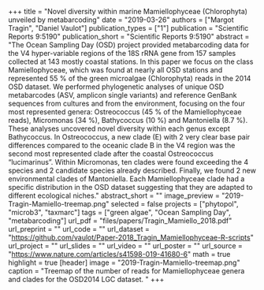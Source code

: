 +++
title = "Novel diversity within marine Mamiellophyceae (Chlorophyta) unveiled by metabarcoding"
date = "2019-03-26"
authors = ["Margot Tragin", "Daniel Vaulot"]
publication_types = ["1"]
publication = "Scientific Reports 9:5190"
publication_short = "Scientific Reports 9:5190"
abstract = "The Ocean Sampling Day (OSD) project provided metabarcoding data for the V4 hyper-variable regions of the 18S rRNA gene from 157 samples collected at 143  mostly coastal stations. In this paper we focus on the class Mamiellophyceae, which was found at nearly all OSD stations and represented 55 % of the green microalgae (Chlorophyta) reads in the 2014 OSD dataset. We performed phylogenetic analyses of unique OSD metabarcodes (ASV, amplicon single variants) and reference GenBank sequences from cultures and from the environment, focusing on the four most represented genera: Ostreococcus (45 % of the Mamiellophyceae reads), Micromonas (34 %), Bathycoccus (10 %) and Mantoniella (8.7 %). These analyses uncovered novel diversity within each genus except Bathycoccus. In Ostreococcus, a new clade (E) with 2 very clear base pair differences compared to the oceanic clade B in the V4 region was the second most represented clade after the coastal Ostreococcus “lucimarinus”. Within Micromonas, ten clades were found exceeding the 4 species and 2 candidate species already described. Finally, we found 2 new environmental clades of Mantoniella. Each Mamiellophyceae clade had a specific distribution in the OSD dataset suggesting that they are adapted to different ecological niches."
abstract_short = ""
image_preview = "2019-Tragin-Mamiello-treemap.png"
selected = false
projects = ["phytopol", "microb3", "taxmarc"]
tags = ["green algae", "Ocean Sampling Day", "metabarcoding"]
url_pdf = "files/papers/Tragin_Mamiello_2018.pdf"
url_preprint = ""
url_code = ""
url_dataset = "https://github.com/vaulot/Paper-2018_Tragin_Mamiellophyceae-R-scripts"
url_project = ""
url_slides = ""
url_video = ""
url_poster = ""
url_source = "https://www.nature.com/articles/s41598-019-41680-6"
math = true
highlight = true
[header]
image = "2019-Tragin-Mamiello-treemap.png"
caption = "Treemap of the number of reads for Mamiellophyceae genera and clades for the OSD2014 LGC dataset. "
+++
